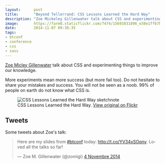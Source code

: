 ```yaml
---
layout:      post
title:       "Beyond Tellerrand: CSS Lessons Learned the Hard Way"
description: "Zoe Mickeley Gillenwater talk about CSS and experimenting things to improve our knowledge"
image:       https://farm8.staticflickr.com/7474/15691031896_e38e1ff67b_c.jpg
date:        2014-11-07 09:36:35
tags:
- btconf
- conference
- css
- sass
---
```


[Zoe Micley Gillenwater](https://twitter.com/zomigi) talk about CSS and experimenting things to improve our knowledge.

More experiments mean more success (but more fail too). Do not hesitate to share your mistakes and success. You will not be seen as a noob. 99% of people on earth do not know what CSS is.  

<figure>
  <img src="https://farm6.staticflickr.com/5611/15526026529_71888bae72_c.jpg" alt="CSS Lessons Learned the Hard Way sketchnote">
  <figcaption>
    CSS Lessons Learned the Hard Way. <a href="https://www.flickr.com/photos/alienlebarge/15526026529">View original on Flickr</a>
  </figcaption>
</figure>

## Tweets

Some tweets about Zoe's talk:

<blockquote class="twitter-tweet" lang="fr"><p>Here are my slides from <a href="https://twitter.com/hashtag/btconf?src=hash">#btconf</a> today: <a href="http://t.co/YV34xSOqnv">http://t.co/YV34xSOqnv</a>. Loved all the talks so far!</p>&mdash; Zoe M. Gillenwater (@zomigi) <a href="https://twitter.com/zomigi/status/529687465800777728">4 Novembre 2014</a></blockquote> <script async src="//platform.twitter.com/widgets.js" charset="utf-8"></script>
